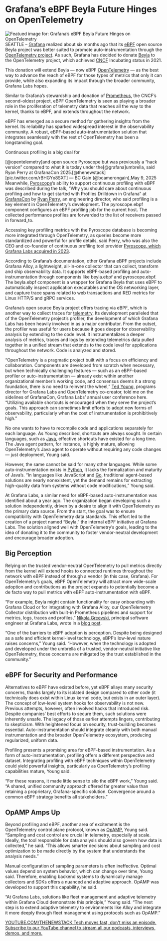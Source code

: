 # Grafana’s eBPF Beyla Future Hinges on OpenTelemetry
![Featued image for: Grafana’s eBPF Beyla Future Hinges on OpenTelemetry](https://cdn.thenewstack.io/media/2025/05/bd7a218b-osarugue-igbinoba-t_yhxpigu78-unsplash-1024x576.jpg)
SEATTLE – [Grafana](https://thenewstack.io/why-grafana-needs-opentelemetry/) realized about six months ago that its [eBPF](https://thenewstack.io/what-ebpf-means-for-observability-vs-security/) open source Beyla project was better suited to promote auto-instrumentation through the [OpenTelemetry project](https://thenewstack.io/opentelemetry-whats-new-with-the-second-biggest-cncf-project/). As such, Grafana has decided to donate [Beyla](https://thenewstack.io/wp-admin/post.php?post=22724475&action=edit) to the OpenTelemetry project, which achieved [CNCF](https://cncf.io/?utm_content=inline+mention) Incubating status in 2021.

This donation will extend Beyla — now eBPF [OpenTelemetry](https://github.com/open-telemetry) — as the best way to advance the reach of eBPF for those types of metrics that only it can provide, while also expanding its impact through the broader community, Grafana Labs hopes.

Similar to Grafana’s stewardship and donation of [Prometheus](https://thenewstack.io/prometheus-at-10-whats-been-its-impact-on-observability/), the CNCF’s second-oldest project, eBPF OpenTelemetry is seen as playing a broader role in the proliferation of telemetry data that reaches all the way to the kernel, thanks to eBPF, and extends throughout the network.

eBPF has emerged as a secure method for gathering insights from the kernel. Its reliability has sparked widespread interest in the observability community. A robust, eBPF-based auto-instrumentation solution that integrates seamlessly with the rest of OpenTelemetry has been a longstanding goal.

Continuous profiling is a big deal for

[@opentelemetry]and open source Pyroscope but was previously a “hack version” compared to what it is today under the[@grafana]umbrella, said Ryan Perry at GrafanaCon 2025.[@thenewstack][pic.twitter.com/rBHGYx8SXT]
— BC Gain (@bcamerongain),May 9, 2025
Meanwhile, [Pyroscope](https://pyroscope.io/)‘s ability to support continuous profiling with eBPF was described during the talk, “Why you should care about continuous profiling and how to get started with Profiles Drilldown in Grafana” at [GrafanaCon](https://grafana.com/events/grafanacon/) by [Ryan Perry,](https://www.linkedin.com/in/ryanaperry/) an engineering director, who said profiling is a key element in OpenTelemetry’s development. The pyroscope.ebpf component configures an eBPF profiling job for the current host. The collected performance profiles are forwarded to the list of receivers passed in forward_to.

Accessing key profiling metrics with the Pyroscope database is becoming more integrated through OpenTelemetry, as queries become more standardized and powerful for profile details, said Perry, who was also the CEO and co-founder of continuous profiling tool provider [Pyroscope, which Grafana Labs acquired in 2023](https://grafana.com/blog/2023/03/15/pyroscope-grafana-phlare-join-for-oss-continuous-profiling/).

According to Grafana’s documentation, other Grafana eBPF projects include Grafana Alloy, a lightweight, all-in-one collector that can collect, transform and ship observability data. It supports eBPF-based profiling and auto-instrumentation through components like beyla.ebpf and pyroscope.ebpf. The beyla.ebpf component is a wrapper for Grafana Beyla that uses eBPF to automatically inspect application executables and the OS networking layer, and capture trace spans related to web transactions and RED metrics for Linux HTTP/S and gRPC services.

Grafana’s open source Beyla project offers tracing via eBPF, which is another way to collect traces for [telemetry](https://thenewstack.io/unified-telemetry-observability-the-future-of-data-management/). Its development paralleled that of the OpenTelemetry project’s profiler, the development of which Grafana Labs has been heavily involved in as a major contributor. From the outset, the profiler was useful for users because it goes deeper for observability analysis by extending to the code level. It instrumentalizes a deeper analysis of metrics, traces and logs by extending telemetrics data pulled together in a unified stream that extends to the code level for applications throughout the network. Code is analyzed and stored.

“OpenTelemetry is a pragmatic project built with a focus on efficiency and collaboration. Components are developed from scratch when necessary, but when technically challenging features — such as an eBPF-based profiler or auto-instrumentation — already exist within another organizational member’s working code, and consensus deems it a strong foundation, there is no need to reinvent the wheel,” [Ted Young](https://www.linkedin.com/in/ted-young), programs director for Grafana Labs and OpenTelemetry co-creator, told me on the sidelines of GrafanaCon, Grafana Labs’ annual user conference here. “Utilizing available shortcuts is encouraged when they serve the project’s goals. This approach can sometimes limit efforts to adopt new forms of observability, particularly when the cost of instrumentation is prohibitively high.”

No one wants to have to recompile code and applications separately for each language. As Young described, shortcuts are always sought. In certain languages, such as [Java](https://thenewstack.io/introduction-to-java-programming-language/), effective shortcuts have existed for a long time. The Java agent pattern, for instance, is highly mature, allowing OpenTelemetry’s Java agent to operate without requiring any code changes — just deployment, Young said.

However, the same cannot be said for many other languages. While some auto-instrumentation exists in [Python](https://thenewstack.io/python/), it lacks the formalization and maturity of Java’s. “In languages like JavaScript and [Go](https://thenewstack.io/introduction-to-go-programming-language/), traditional agent-based solutions are nearly nonexistent, yet the demand remains for extracting high-quality data from systems without code modifications,” Young said.

At Grafana Labs, a similar need for eBPF-based auto-instrumentation was identified about a year ago. The organization began developing such a solution independently, driven by a desire to align it with OpenTelemetry as the primary data source. From the start, the goal was to ensure compatibility with OpenTelemetry data standards. This effort led to the creation of a project named “Beyla,” the internal eBPF initiative at Grafana Labs. The solution aligned well with OpenTelemetry’s goals, leading to the idea of donating it to the community to foster vendor-neutral development and encourage broader adoption.

## Big Perception
Relying on the trusted vendor-neutral OpenTelemetry to pull metrics directly from the kernel will extend hooks to connected runtimes throughout the network with eBPF instead of through a vendor (in this case, Grafana). For OpenTelemetry’s goals, eBPF OpenTelemetry will attract more wide-scale adoption and contributions as the project expands to potentially become a de facto way to pull metrics with eBPF auto-instrumentation with eBPF.

“For example, Beyla might contain functionality for easy onboarding with Grafana Cloud or for integrating with Grafana Alloy, our OpenTelemetry Collector distribution with built-in Prometheus pipelines and support for metrics, logs, traces and profiles,” [Nikola Grcevski](https://www.linkedin.com/in/nikola-grcevski-16796717/), principal software engineer at Grafana Labs, wrote in a [blog post](https://grafana.com/blog/2025/05/07/opentelemetry-ebpf-instrumentation-beyla-donation/?utm_source=chatgpt.com).

“One of the barriers to eBPF adoption is perception. Despite being designed as a safe and efficient kernel-level technology, eBPF’s low-level nature raises concerns,” Young said. “However, when the technology is adopted and developed under the umbrella of a trusted, vendor-neutral initiative like OpenTelemetry, those concerns are mitigated by the trust established in the community.”

## eBPF for Security and Performance
Alternatives to eBPF have existed before, yet eBPF allays many security concerns, thanks largely to its isolated design compared to other code (it technically does exist within Linux kernel code, but exists in an outer layer). The concept of low-level system hooks for observability is not new. Previous attempts, however, often involved hacks that introduced risk. Despite companies’ best efforts to secure them, such solutions were inherently unsafe. The legacy of those earlier attempts lingers, contributing to skepticism. With heightened focus on security, trust-building becomes essential. Auto-instrumentation should integrate cleanly with both manual instrumentation and the broader OpenTelemetry ecosystem, producing regularized, uniform data.

Profiling presents a promising area for eBPF-based instrumentation. As a form of auto-instrumentation, profiling offers a different perspective and dataset. Integrating profiling with eBPF techniques within OpenTelemetry could yield powerful insights, particularly as OpenTelemetry’s profiling capabilities mature, Young said.

“For these reasons, it made little sense to silo the eBPF work,” Young said. “A shared, unified community approach offered far greater value than retaining a proprietary, Grafana-specific solution. Convergence around a common eBPF strategy benefits all stakeholders.”

## OpAMP Amps Up
Beyond profiling and eBPF, another area of excitement is the OpenTelemetry control plane protocol, known as [OpAMP](https://opentelemetry.io/docs/specs/opamp/), Young said. “Sampling and cost control are crucial in telemetry, especially at scale. Ideally, the tool responsible for data analysis should also govern how data is collected,” he said. “This allows smarter decisions about sampling and cost optimization to be made directly by the system that understands the analysis needs.”

Manual configuration of sampling parameters is often ineffective. Optimal values depend on system behavior, which can change over time, Young said. Therefore, enabling backend systems to dynamically manage collectors and SDKs offers a nuanced and adaptive approach. OpAMP was developed to support this capability, he said.

“At Grafana Labs, solutions like fleet management and adaptive telemetry within Grafana Cloud demonstrate this principle,” Young said. “The next step is to extend adaptive telemetry to environments like Alloy and integrate it more deeply through fleet management using protocols such as OpAMP.”

[
YOUTUBE.COM/THENEWSTACK
Tech moves fast, don't miss an episode. Subscribe to our YouTube
channel to stream all our podcasts, interviews, demos, and more.
](https://youtube.com/thenewstack?sub_confirmation=1)
